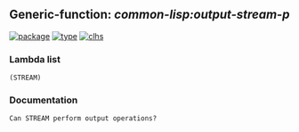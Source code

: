 ## Generic-function: ***common-lisp:output-stream-p***
[![package](https://img.shields.io/badge/Package-COMMON--LISP-5f9ea0.svg?style=social&colorA=999999)](../) [![type](https://img.shields.io/badge/Type-Generic--Function-5f9ea0.svg?style=social&colorA=999999)](../#generic-function) [![clhs](https://img.shields.io/badge/CLHS-OUTPUT--STREAM--P-5f9ea0.svg?style=social&colorA=999999)](http://www.lispworks.com/documentation/HyperSpec/Body/f_in_stm.htm) 
### Lambda list
```
(STREAM)
```
### Documentation
```
Can STREAM perform output operations?
```
